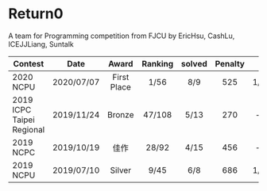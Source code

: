 # Return0

A team for Programming competition from FJCU
by EricHsu, CashLu, ICEJJLiang, Suntalk

| Contest  | Date | Award | Ranking  | solved | Penalty| A | B | C | D | E | F | G | H | I | J | K | L | M | N | O |
| -------- | :--: | :---: | :------: | :----: | :----: |:-:|:-:|:-:|:-:|:-:|:-:|:-:|:-:|:-:|:-:|:-:|:-:|:-:|:-:|:-:|
| 2020 NCPU | 2020/07/07 | First Place | 1/56 | 8/9 | 525 | 1/27 | 1/45 | 1/69 | 1/51 | **1/13** | 1/84 | 1/108 | -/- | 1/128 |
| 2019 ICPC Taipei Regional | 2019/11/24 | Bronze | 47/108 | 5/13 | 270 | -/- | -/- | 1/14 | 1/8 | -/- | -/- | -/- | 1/41 | -/- | 2/153 | 1/34 | -/- | -/- |
| 2019 NCPC | 2019/10/19 | 佳作 | 28/92 | 4/15 | 456 | -/- | 1/142 | -/- | -/- | -/- | -/- | -/- | 6/103 | -/- | -/- | 1/93 | -/- | -/- | -/- | 1/18 |
| 2019 NCPU | 2019/07/10 | Silver | 9/45 | 6/8 | 686 | 1/11 | 1/16 | 6/236 | 1/102 | **1/40** | 1/181 | -/- | -/- |
